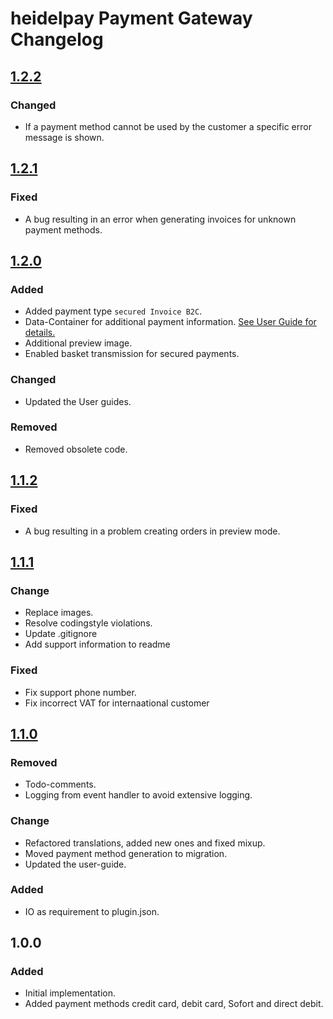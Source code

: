 # heidelpay Payment Gateway Changelog

## [1.2.2][1.2.2]

### Changed
- If a payment method cannot be used by the customer a specific error message is shown.

## [1.2.1][1.2.1]

### Fixed
- A bug resulting in an error when generating invoices for unknown payment methods.

## [1.2.0][1.2.0]

### Added
- Added payment type ``secured Invoice B2C``.
- Data-Container for additional payment information. [See User Guide for details.](user_guide_en.md)
- Additional preview image.
- Enabled basket transmission for secured payments.

### Changed
- Updated the User guides.

### Removed
- Removed obsolete code.

## [1.1.2][1.1.2]

### Fixed
- A bug resulting in a problem creating orders in preview mode.

## [1.1.1][1.1.1]

### Change
- Replace images.
- Resolve codingstyle violations.
- Update .gitignore
- Add support information to readme

### Fixed
- Fix support phone number.
- Fix incorrect VAT for internaational customer

## [1.1.0][1.1.0]

### Removed
- Todo-comments.
- Logging from event handler to avoid extensive logging.

### Change
- Refactored translations, added new ones and fixed mixup.
- Moved payment method generation to migration.
- Updated the user-guide.

### Added
- IO as requirement to plugin.json.

## 1.0.0

### Added
- Initial implementation.
- Added payment methods credit card, debit card, Sofort and direct debit.

[1.1.0]: https://github.com/heidelpay/plentymarkets-gateway/tree/1.1.0
[1.1.1]: https://github.com/heidelpay/plentymarkets-gateway/compare/1.1.0..1.1.1
[1.1.2]: https://github.com/heidelpay/plentymarkets-gateway/compare/1.1.1..1.1.2
[1.2.0]: https://github.com/heidelpay/plentymarkets-gateway/compare/1.1.2..1.2.0
[1.2.1]: https://github.com/heidelpay/plentymarkets-gateway/compare/1.2.0..1.2.1
[1.2.2]: https://github.com/heidelpay/plentymarkets-gateway/compare/1.2.1..1.2.2
